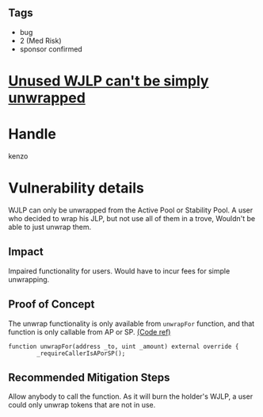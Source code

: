 ## Tags

- bug
- 2 (Med Risk)
- sponsor confirmed

# [Unused WJLP can't be simply unwrapped](https://github.com/code-423n4/2021-12-yetifinance-findings/issues/138) 

# Handle

kenzo


# Vulnerability details

WJLP can only be unwrapped from the Active Pool or Stability Pool.
A user who decided to wrap his JLP, but not use all of them in a trove,
Wouldn't be able to just unwrap them.

## Impact
Impaired functionality for users.
Would have to incur fees for simple unwrapping.

## Proof of Concept
The unwrap functionality is only available from `unwrapFor` function, and that function is only callable from AP or SP. [(Code ref)](https://github.com/code-423n4/2021-12-yetifinance/blob/main/packages/contracts/contracts/AssetWrappers/WJLP/WJLP.sol#L148:#L149)
```
function unwrapFor(address _to, uint _amount) external override {
        _requireCallerIsAPorSP();
```

## Recommended Mitigation Steps
Allow anybody to call the function.
As it will burn the holder's WJLP, a user could only unwrap tokens that are not in use.

